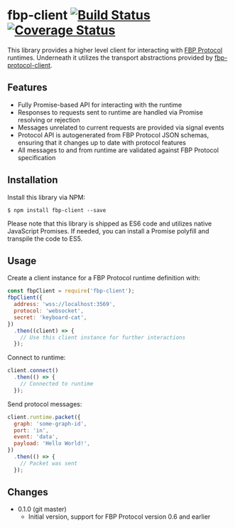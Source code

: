 fbp-client [![Build Status](https://travis-ci.org/flowbased/fbp-client.svg?branch=master)](https://travis-ci.org/flowbased/fbp-client) [![Coverage Status](https://coveralls.io/repos/github/flowbased/fbp-client/badge.svg?branch=master)](https://coveralls.io/github/flowbased/fbp-client?branch=master)
==========

This library provides a higher level client for interacting with [FBP Protocol](http://flowbased.github.io/fbp-protocol/) runtimes. Underneath it utilizes the transport abstractions provided by [fbp-protocol-client](https://github.com/flowbased/fbp-protocol-client).

## Features

* Fully Promise-based API for interacting with the runtime
* Responses to requests sent to runtime are handled via Promise resolving or rejection
* Messages unrelated to current requests are provided via signal events
* Protocol API is autogenerated from FBP Protocol JSON schemas, ensuring that it changes up to date with protocol features
* All messages to and from runtime are validated against FBP Protocol specification

## Installation

Install this library via NPM:

```shell
$ npm install fbp-client --save
```

Please note that this library is shipped as ES6 code and utilizes native JavaScript Promises. If needed, you can install a Promise polyfill and transpile the code to ES5.

## Usage

Create a client instance for a FBP Protocol runtime definition with:

```javascript
const fbpClient = require('fbp-client');
fbpClient({
  address: 'wss://localhost:3569',
  protocol: 'websocket',
  secret: 'keyboard-cat',
})
  .then((client) => {
    // Use this client instance for further interactions
  });
```

Connect to runtime:

```javascript
client.connect()
  .then(() => {
    // Connected to runtime
  });
```

Send protocol messages:

```javascript
client.runtime.packet({
  graph: 'some-graph-id',
  port: 'in',
  event: 'data',
  payload: 'Hello World!',
})
  .then(() => {
    // Packet was sent
  });
```

## Changes

* 0.1.0 (git master)
  - Initial version, support for FBP Protocol version 0.6 and earlier
